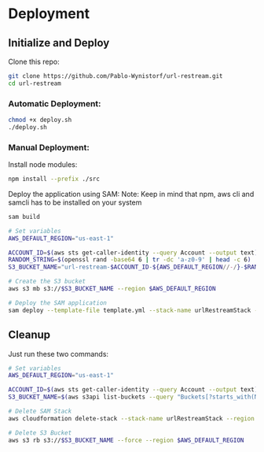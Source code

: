 # Deployment

## Initialize and Deploy

Clone this repo:
```bash
git clone https://github.com/Pablo-Wynistorf/url-restream.git
cd url-restream
```

### Automatic Deployment:
```bash
chmod +x deploy.sh
./deploy.sh
```


### Manual Deployment:
Install node modules:
```bash
npm install --prefix ./src
```


Deploy the application using SAM:
Note: Keep in mind that npm, aws cli and samcli has to be installed on your system
```bash
sam build

# Set variables
AWS_DEFAULT_REGION="us-east-1"

ACCOUNT_ID=$(aws sts get-caller-identity --query Account --output text)
RANDOM_STRING=$(openssl rand -base64 6 | tr -dc 'a-z0-9' | head -c 6)
S3_BUCKET_NAME="url-restream-$ACCOUNT_ID-${AWS_DEFAULT_REGION//-/}-$RANDOM_STRING"

# Create the S3 bucket
aws s3 mb s3://$S3_BUCKET_NAME --region $AWS_DEFAULT_REGION

# Deploy the SAM application
sam deploy --template-file template.yml --stack-name urlRestreamStack --capabilities CAPABILITY_IAM --s3-bucket "$S3_BUCKET_NAME" --region $AWS_DEFAULT_REGION
```

## Cleanup

Just run these two commands:

```bash
# Set variables
AWS_DEFAULT_REGION="us-east-1"

ACCOUNT_ID=$(aws sts get-caller-identity --query Account --output text)
S3_BUCKET_NAME=$(aws s3api list-buckets --query "Buckets[?starts_with(Name, \`url-restream-${ACCOUNT_ID}-${AWS_DEFAULT_REGION//-/}-\`)].Name" --output text)

# Delete SAM Stack
aws cloudformation delete-stack --stack-name urlRestreamStack --region $AWS_DEFAULT_REGION

# Delete S3 Bucket
aws s3 rb s3://$S3_BUCKET_NAME --force --region $AWS_DEFAULT_REGION
```
